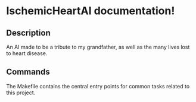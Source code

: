 # IschemicHeartAI documentation!

## Description

An AI made to be a tribute to my grandfather, as well as the many lives lost to heart disease.

## Commands

The Makefile contains the central entry points for common tasks related to this project.

